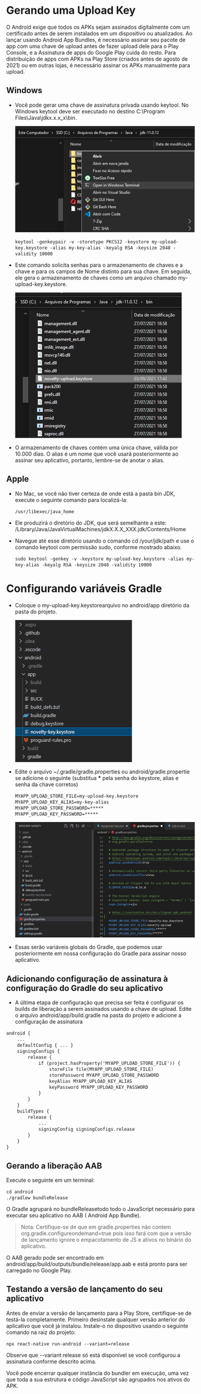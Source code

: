 # Gerando uma Upload Key

O Android exige que todos os APKs sejam assinados digitalmente com um certificado antes de serem instalados em um dispositivo ou atualizados. Ao lançar usando Android App Bundles, é necessário assinar seu pacote de app com uma chave de upload antes de fazer upload dele para o Play Console, e a Assinatura de apps do Google Play cuida do resto. Para distribuição de apps com APKs na Play Store (criados antes de agosto de 2021) ou em outras lojas, é necessário assinar os APKs manualmente para upload.

## Windows

-   Você pode gerar uma chave de assinatura privada usando keytool. No Windows keytool deve ser executado no destino C:\Program Files\Java\jdkx.x.x_x\bin.

    ![image](./images/imagem1.png)

    ```
    keytool -genkeypair -v -storetype PKCS12 -keystore my-upload-key.keystore -alias my-key-alias -keyalg RSA -keysize 2048 -validity 10000
    ```

-   Este comando solicita senhas para o armazenamento de chaves e a chave e para os campos de Nome distinto para sua chave. Em seguida, ele gera o armazenamento de chaves como um arquivo chamado my-upload-key.keystore.

    ![image](./images/imagem2.png)

-   O armazenamento de chaves contém uma única chave, válida por 10.000 dias. O alias é um nome que você usará posteriormente ao assinar seu aplicativo, portanto, lembre-se de anotar o alias.

## Apple

-   No Mac, se você não tiver certeza de onde está a pasta bin JDK, execute o seguinte comando para localizá-la:

    ```
    /usr/libexec/java_home
    ```

-   Ele produzirá o diretório do JDK, que será semelhante a este:
    /Library/Java/JavaVirtualMachines/jdkX.X.X_XXX.jdk/Contents/Home

-   Navegue até esse diretório usando o comando cd /your/jdk/path e use o comando keytool com permissão sudo, conforme mostrado abaixo.

    ```
    sudo keytool -genkey -v -keystore my-upload-key.keystore -alias my-key-alias -keyalg RSA -keysize 2048 -validity 10000
    ```

# Configurando variáveis Gradle

-   Coloque o my-upload-key.keystorearquivo no android/app diretório da pasta do projeto.

    ![image](./images/imagem3.png)

-   Edite o arquivo ~/.gradle/gradle.properties ou android/gradle.propertie se adicione o seguinte (substitua **\*** pela senha do keystore, alias e senha da chave corretos)

    ```
    MYAPP_UPLOAD_STORE_FILE=my-upload-key.keystore
    MYAPP_UPLOAD_KEY_ALIAS=my-key-alias
    MYAPP_UPLOAD_STORE_PASSWORD=*****
    MYAPP_UPLOAD_KEY_PASSWORD=*****
    ```

    ![image](./images/imagem4.png)

-   Essas serão variáveis ​​globais do Gradle, que podemos usar posteriormente em nossa configuração do Gradle para assinar nosso aplicativo.

## Adicionando configuração de assinatura à configuração do Gradle do seu aplicativo

-   A última etapa de configuração que precisa ser feita é configurar os builds de liberação a serem assinados usando a chave de upload. Edite o arquivo android/app/build.gradle na pasta do projeto e adicione a configuração de assinatura

```
android {
    ...
    defaultConfig { ... }
    signingConfigs {
        release {
            if (project.hasProperty('MYAPP_UPLOAD_STORE_FILE')) {
                storeFile file(MYAPP_UPLOAD_STORE_FILE)
                storePassword MYAPP_UPLOAD_STORE_PASSWORD
                keyAlias MYAPP_UPLOAD_KEY_ALIAS
                keyPassword MYAPP_UPLOAD_KEY_PASSWORD
            }
        }
    }
    buildTypes {
        release {
            ...
            signingConfig signingConfigs.release
        }
    }
}
```

## Gerando a liberação AAB

Execute o seguinte em um terminal:

```
cd android
./gradlew bundleRelease
```

O Gradle agrupará no bundleReleasetodo todo o JavaScript necessário para executar seu aplicativo no AAB ( Android App Bundle).

> Nota: Certifique-se de que em gradle.properties não contem org.gradle.configureondemand=true pois isso fará com que a versão de lançamento ignore o empacotamento de JS e ativos no binário do aplicativo.

O AAB gerado pode ser encontrado em android/app/build/outputs/bundle/release/app.aab e está pronto para ser carregado no Google Play.

## Testando a versão de lançamento do seu aplicativo

Antes de enviar a versão de lançamento para a Play Store, certifique-se de testá-la completamente. Primeiro desinstale qualquer versão anterior do aplicativo que você já instalou. Instale-o no dispositivo usando o seguinte comando na raiz do projeto:

```
npx react-native run-android --variant=release
```

Observe que --variant release só está disponível se você configurou a assinatura conforme descrito acima.

Você pode encerrar qualquer instância do bundler em execução, uma vez que toda a sua estrutura e código JavaScript são agrupados nos ativos do APK.
